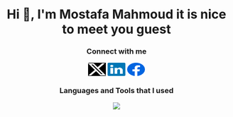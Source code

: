 <h1 align="center">Hi 👋, I'm Mostafa Mahmoud it is nice to meet you guest</h1>

<h3 align="center">Connect with me</h3>
<p align="center">
<a href="https://twitter.com/@blackops_1999" target="blank"><img align="center" src="https://raw.githubusercontent.com/CLorant/readme-social-icons/main/large/filled/twitter-x.svg" alt="@blackops_1999" height="30" width="40" /></a>
<a href="https://www.linkedin.com/in/mostafa-mahmoud-0b7578242/" target="blank"><img align="center" src="https://github.com/CLorant/readme-social-icons/blob/main/large/filled/linkedin.svg" alt="mostafa-lotfy-0b7578242" height="30" width="40" /></a>
<a href="https://fb.com/blackops1999m" target="blank"><img align="center" src="https://raw.githubusercontent.com/CLorant/readme-social-icons/main/large/filled/facebook.svg" alt="blackops1999m" height="30" width="40" /></a>
</p>

<h3 align="center">Languages and Tools that I used</h3>
<p align="center">
  <a href="https://github.com/mlotfy19x">
    <img src="https://skillicons.dev/icons?i=git,html,css,js,nodejs,ts,jquery,alpinejs,npm,vue,pinia,nuxtjs,tailwind,c,cs,dotnet,php,laravel,mysql,postgres,windows,linux,ubuntu,vercel,postman,py,vscode,visualstudio,phpstorm,webstorm" />
  </a>
</p>

